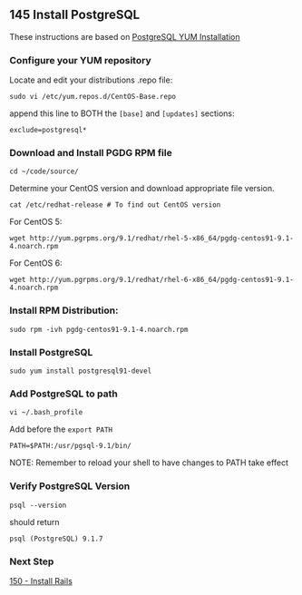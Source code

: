 ## 145 Install PostgreSQL
These instructions are based on [PostgreSQL YUM Installation](http://wiki.postgresql.org/wiki/YUM_Installation)

### Configure your YUM repository

Locate and edit your distributions .repo file:

```
sudo vi /etc/yum.repos.d/CentOS-Base.repo
```

append this line to BOTH the `[base]` and `[updates]` sections:

```
exclude=postgresql*
```

### Download and Install PGDG RPM file

```
cd ~/code/source/
```

Determine your CentOS version and download appropriate file version.

```
cat /etc/redhat-release # To find out CentOS version
```

For CentOS 5:

```
wget http://yum.pgrpms.org/9.1/redhat/rhel-5-x86_64/pgdg-centos91-9.1-4.noarch.rpm
```

For CentOS 6:

```
wget http://yum.pgrpms.org/9.1/redhat/rhel-6-x86_64/pgdg-centos91-9.1-4.noarch.rpm
```

### Install RPM Distribution:

```
sudo rpm -ivh pgdg-centos91-9.1-4.noarch.rpm
```

### Install PostgreSQL

```
sudo yum install postgresql91-devel
```

### Add PostgreSQL to path

```
vi ~/.bash_profile
```

Add before the `export PATH`

```
PATH=$PATH:/usr/pgsql-9.1/bin/
```

NOTE: Remember to reload your shell to have changes to PATH take effect

### Verify PostgreSQL Version

```
psql --version
```

should return

```console
psql (PostgreSQL) 9.1.7
```

### Next Step

[150 - Install Rails](https://github.com/sleepepi/sleepepi/tree/master/virtual-machines/150-install-rails.md)
